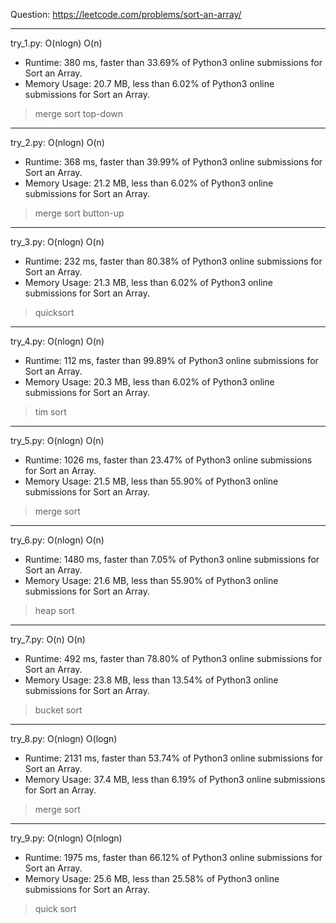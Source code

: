 Question: https://leetcode.com/problems/sort-an-array/

---

try_1.py: O(nlogn) O(n)
* Runtime: 380 ms, faster than 33.69% of Python3 online submissions for Sort an Array.
* Memory Usage: 20.7 MB, less than 6.02% of Python3 online submissions for Sort an Array.

> merge sort
> top-down

---

try_2.py: O(nlogn) O(n)
* Runtime: 368 ms, faster than 39.99% of Python3 online submissions for Sort an Array.
* Memory Usage: 21.2 MB, less than 6.02% of Python3 online submissions for Sort an Array.

> merge sort
> button-up

---

try_3.py: O(nlogn) O(n)
* Runtime: 232 ms, faster than 80.38% of Python3 online submissions for Sort an Array.
* Memory Usage: 21.3 MB, less than 6.02% of Python3 online submissions for Sort an Array.

> quicksort

---

try_4.py: O(nlogn) O(n)
* Runtime: 112 ms, faster than 99.89% of Python3 online submissions for Sort an Array.
* Memory Usage: 20.3 MB, less than 6.02% of Python3 online submissions for Sort an Array.

> tim sort

---

try_5.py: O(nlogn) O(n)

* Runtime: 1026 ms, faster than 23.47% of Python3 online submissions for Sort an Array.
* Memory Usage: 21.5 MB, less than 55.90% of Python3 online submissions for Sort an Array.

> merge sort

---

try_6.py: O(nlogn) O(n)

* Runtime: 1480 ms, faster than 7.05% of Python3 online submissions for Sort an Array.
* Memory Usage: 21.6 MB, less than 55.90% of Python3 online submissions for Sort an Array.

> heap sort

---

try_7.py: O(n) O(n)

* Runtime: 492 ms, faster than 78.80% of Python3 online submissions for Sort an Array.
* Memory Usage: 23.8 MB, less than 13.54% of Python3 online submissions for Sort an Array.

> bucket sort

---

try_8.py: O(nlogn) O(logn)

* Runtime: 2131 ms, faster than 53.74% of Python3 online submissions for Sort an Array.
* Memory Usage: 37.4 MB, less than 6.19% of Python3 online submissions for Sort an Array.

> merge sort

---

try_9.py: O(nlogn) O(nlogn)

* Runtime: 1975 ms, faster than 66.12% of Python3 online submissions for Sort an Array.
* Memory Usage: 25.6 MB, less than 25.58% of Python3 online submissions for Sort an Array.

> quick sort